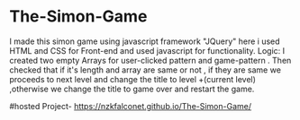 # The-Simon-Game
I made this simon game using javascript framework "JQuery" here i used HTML and CSS for Front-end and used javascript for functionality.
Logic:
I created two empty Arrays for user-clicked pattern and game-pattern . Then checked that if it's length and array are same or not , if they are 
same we proceeds to next level and change the title to level +(current level) ,otherwise we change the title to game over and restart the game.

#hosted Project-
https://nzkfalconet.github.io/The-Simon-Game/
